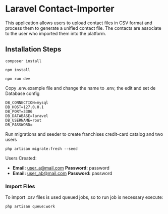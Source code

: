 # Laravel Contact-Importer

This application allows users to upload contact files in CSV format and process them 
to generate a unified contact file. The contacts are associate to the user who imported
them into the platform.


## Installation Steps

```
composer install

npm install

npm run dev
```

Copy .env.example file and change the name to .env, the edit and set de Database config
```
DB_CONNECTION=mysql
DB_HOST=127.0.0.1
DB_PORT=3306
DB_DATABASE=laravel
DB_USERNAME=root
DB_PASSWORD=
```

Run migrations and seeder to create franchises credit-card catalog and two users
```
php artisan migrate:fresh --seed
```

Users Created:

- **Email:** user_a@mail.com **Password:** password
- **Email:** user_ab@mail.com **Password:** password

### Import Files
To import .csv files is used queued jobs, so to run job is necessary execute:

```
php artisan queue:work
``` 
